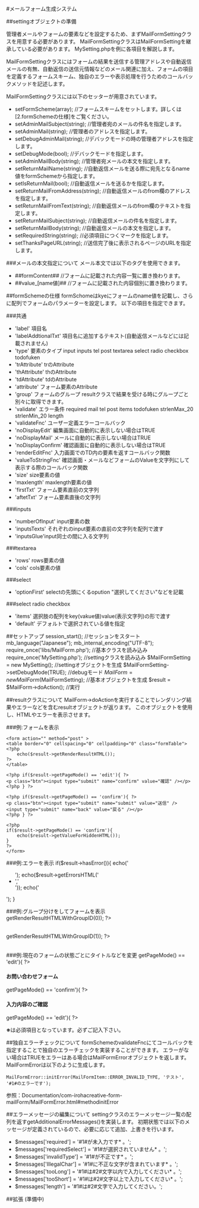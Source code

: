 #メールフォーム生成システム

##settingオブジェクトの準備

管理者メールやフォームの要素などを設定するため、まずMailFormSettingクラスを用意する必要があります。
MailFormSettingクラスはMailFormSettingを継承している必要があります。
MySetting.phpを例に各項目を解説します。

MailFormSettingクラスにはフォームの結果を送信する管理アドレスや自動返信メールの有無、自動返信の送信元情報などのメール関連に加え、フォームの項目を定義するフォームスキーム、独自のエラーや表示処理を行うためのコールバックメソッドを記述します。

MailFormSettingクラスには以下のセッターが用意されています。

* setFormScheme(array); //フォームスキームをセットします。詳しくは[2.formSchemeの仕様]をご覧ください。
* setAdminMailSubject(string); //管理者宛のメールの件名を指定します。
* setAdminMail(string); //管理者のアドレスを指定します。
* setDebugAdminMail(string); //デバックモードの時の管理者アドレスを指定します。
* setDebugMode(bool); //デバックモードを指定します。
* setAdminMailBody(string); //管理者宛メールの本文を指定します。
* setReturnMailName(string); //自動返信メールを送る際に宛先となるname値をformSchemeから指定します。
* setIsReturnMail(bool); //自動返信メールを送るかを指定します。
* setReturnMailFromAddress(string); //自動返信メールのfrom欄のアドレスを指定します。
* setReturnMailFromText(string); //自動返信メールのfrom欄のテキストを指定します。
* setReturnMailSubject(string); //自動返信メールの件名を指定します。
* setReturnMailBody(string); //自動返信メールの本文を指定します。
* setRequiredString(string); //必須項目につくマークを指定します。
* setThanksPageURL(string); //送信完了後に表示されるページのURLを指定します。


###メールの本文指定について
メール本文では以下のタグを使用できます。

* \##formContent## //フォームに記載された内容一覧に置き換わります。
* \##value_[name値]## //フォームに記載された内容個別に置き換わります。


##formSchemeの仕様
formSchomeはkyeにフォームのname値を記載し、さらに配列でフォームのパラメーターを設定します。
以下の項目を指定できます。

###共通
* 'label' 項目名
* 'labelAddtionalTxt' 項目名に追加するテキスト(自動返信メールなどには記載されません)
* 'type' 要素のタイプ input inputs tel post textarea select radio checkbox todofuken
* 'trAttribute' trのAttribute
* 'thAttribute' thのAttribute
* 'tdAttribute' tdのAttribute
* 'attribute' フォーム要素のAttribute
* 'group' フォームのグループ resultクラスで結果を受ける時にグループごと別々に取得できます。
* 'validate' エラー条件 required mail tel post items todofuken strlenMax_20 strlenMin_20 length
* 'validateFnc' ユーザー定義エラーコールバック
* 'noDisplayEdit' 編集画面に自動的に表示しない場合はTRUE
* 'noDisplayMail' メールに自動的に表示しない場合はTRUE
* 'noDisplayConfirm' 確認画面に自動的に表示しない場合はTRUE
* 'renderEditFnc' 入力画面でのTD内の要素を返すコールバック関数
* 'valueToStringFnc' 確認画面・メールなどフォームのValueを文字列にして表示する際のコールバック関数
* 'size' size要素の値
* 'maxlength' maxlength要素の値
* 'firstTxt' フォーム要素直前の文字列
* 'aftetTxt' フォーム要素直後の文字列

###inputs
* 'numberOfInput' input要素の数
* 'inputsTexts' それぞれのinput要素の直前の文字列を配列で渡す
* 'inputsGlue'input同士の間に入る文字列

###textarea
* 'rows' rows要素の値
* 'cols' cols要素の値

###select
* 'optionFirst' selectの先頭にくるopution "選択してください"などを記載

###select radio checkbox
* 'items' 選択肢の配列をkey(vakue値)value(表示文字列)の形で渡す
* 'default' デフォルトで選択されている値を指定

##セットアップ
    session_start(); //セッションをスタート
    mb_language("Japanese");
    mb_internal_encoding("UTF-8");
    require_once('libs/MailForm.php'); //基本クラスを読み込み
    require_once('MySetting.php'); //settingクラスを読み込み
    $MailFormSetting = new MySetting(); //settingオブジェクトを生成
    $MailFormSetting->setDebugMode(TRUE); //debugモード
    $MailForm = new MailForm($MailFormSetting); //基本オブジェクトを生成
    $result = $MailForm->doAction(); //実行

##resultクラスについて
MailForm->doActionを実行することでレンダリング結果やエラーなどを含むresultオブジェクトが返ります。
このオブジェクトを使用し、HTMLやエラーを表示させます。

###例:フォームを表示

    <form action="" method="post" >
    <table border="0" cellspacing="0" cellpadding="0" class="formTable">
    <?php
    	echo($result->getRenderResultHTML());
    ?>
    </table>

    <?php if($result->getPageMode() == 'edit'){ ?>
    <p class="btn"><input type="submit" name="confirm" value="確認" /></p>
    <?php } ?>

    <?php if($result->getPageMode() == 'confirm'){ ?>
    <p class="btn"><input type="submit" name="submit" value="送信" />　<input type="submit" name="back" value="戻る" /></p>
    <?php } ?>

    <?php
    if($result->getPageMode() == 'confirm'){
        echo($result->getValueForHiddenHTML());
    }
    ?>
    </form>

###例:エラーを表示
    if($result->hasError()){
    	echo('<ul class="error" id="errorList">');
    	echo($result->getErrorsHTML('<li>','</li>'));
    	echo('</ul>');
    }

###例:グループ分けをしてフォームを表示
    <table border="0" cellspacing="0" cellpadding="0" class="formTable">
    <?php
    	echo($result->getRenderResultHTMLWithGroupID(0));
    ?>
    </table>
    <table border="0" cellspacing="0" cellpadding="0" class="formTable">
    <?php
    	echo($result->getRenderResultHTMLWithGroupID(1));
    ?>
    </table>

###例:現在のフォームの状態ごとにタイトルなどを変更
    <?php if($result->getPageMode() == 'edit'){ ?>
    <h4 class="contactSubTitle">お問い合わせフォーム</h4>
    <?php } ?>
    <?php if($result->getPageMode() == 'confirm'){ ?>
    <h4 class="contactSubTitle">入力内容のご確認</h4>
    <?php } ?>
    <?php if($result->getPageMode() == 'edit'){ ?>
    <p><strong>※</strong>は必須項目となっています。必ずご記入下さい。</p>
    <?php } ?>

##独自エラーチェックについて
formSchemeのvalidateFncにてコールバックを指定することで独自のエラーチェックを実装することができます。
エラーがない場合はTRUEをエラーはある場合はMailFormErrorオブジェクトを返します。
MailFormErrorは以下のように生成します。

    MailFormError::initError(MailFormItem::ERROR_INVALID_TYPE, 'テスト', '#1#のエラーです');
        
参照：Documentation/com-irohacreative-form-mailForm/MailFormError.html#methodinitError

##エラーメッセージの編集について
settingクラスのエラーメッセージ一覧の配列を返すgetAdditionalErrorMessages()を実装します。
初期状態では以下のメッセージが定義されているので、必要に応じて追加、上書きを行います。

* $messages['required'] = '#1#が未入力です* 。';
* $messages['requiredSelect'] = '#1#が選択されていません* 。';
* $messages['invalidType'] = '#1#が不正です* 。';
* $messages['IllegalChar'] = '#1#に不正な文字が含まれています* 。';
* $messages['tooLong'] = '#1#は#2#文字以内で入力してください* 。';
* $messages['tooShort'] = '#1#は#2#文字以上で入力してください* 。';
* $messages['length'] = '#1#は#2#文字で入力してください。';

##拡張
(準備中)